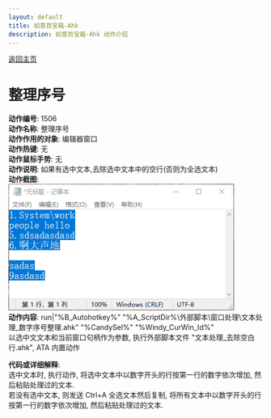 ```yaml
---
layout: default
title: 如意百宝箱-Ahk
description: 如意百宝箱-Ahk 动作介绍
---
```

<link rel="stylesheet" href="../actions/css/atom-one-light.min.css">
<script src="../actions/js/highlight.min.js"></script>
<script>hljs.highlightAll();</script>

[返回主页](../index.md)

# [](#header-2) 整理序号

**动作编号**: 1506  
**动作名称**: 整理序号  
**动作作用的对象**: 编辑器窗口  
**动作热键**: 无  
**动作鼠标手势**: 无  
**动作说明**: 如果有选中文本,去除选中文本中的空行(否则为全选文本)  
**动作截图**:  
  ![整理序号](img1/1506.gif)  
**动作内容**: run|"%B_Autohotkey%" "%A_ScriptDir%\外部脚本\窗口处理\文本处理_数字序号整理.ahk" "%CandySel%" "%Windy_CurWin_Id%"  
以选中文文本和当前窗口句柄作为参数, 执行外部脚本文件 "文本处理_去除空白行.ahk", ATA 内置动作  

**代码或详细解释**:  
选中文本时, 执行动作, 将选中文本中以数字开头的行按第一行的数字依次增加, 然后粘贴处理过的文本.  
若没有选中文本, 则发送 Ctrl+A 全选文本然后复制, 将所有文本中以数字开头的行按第一行的数字依次增加, 然后粘贴处理过的文本.  